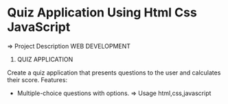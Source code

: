 # Quiz Application Using Html Css JavaScript
⇒ Project Description
WEB DEVELOPMENT

1. QUIZ APPLICATION 

Create a quiz application that presents questions to the user and calculates
their score. Features:
* Multiple-choice questions with options.
⇒ Usage
html,css,javascript
